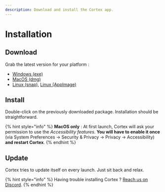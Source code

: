 ```yaml
---
description: Download and install the Cortex app.
---
```


# Installation

## Download

Grab the latest version for your platform :

* [Windows \(exe\)](https://download.crtx.gg/Cortex%20Setup%20latest.exe)
* [MacOS \(dmg\)](https://download.crtx.gg/Cortex-latest.dmg)
* [Linux \(snap\)](https://download.crtx.gg/crtx_latest_amd64.snap), [Linux \(AppImage\)](https://download.crtx.gg/crtx-latest.AppImage)

## Install

Double-click on the previously downloaded package. Installation should be straightforward.

{% hint style="info" %}
**MacOS only** : At first launch, Cortex will ask your permission to use the _Accessibility features_. **You will have to enable it once** \(via System Preferences -&gt; Security & Privacy -&gt; Privacy -&gt; Accessibility\) **and restart Cortex**. 
{% endhint %}

## Update

Cortex tries to update itself on every launch. Just sit back and relax.



{% hint style="info" %}
Having trouble installing Cortex ? [Reach us on Discord](https://invite.gg/crtx).
{% endhint %}




